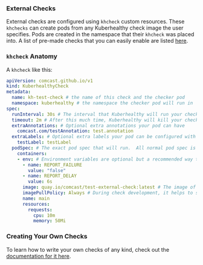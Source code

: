 ### External Checks

External checks are configured using `khcheck` custom resources.  These `khchecks` can create pods from any Kuberhealthy check image the user specifies.  Pods are created in the namespace that their `khcheck` was placed into.  A list of pre-made checks that you can easily enable are listed [here](docs/EXTERNAL_CHECKS_REGISTRY.md).  

### `khcheck` Anatomy

A `khcheck` like this:

```yaml
apiVersion: comcast.github.io/v1
kind: KuberhealthyCheck
metadata:
  name: kh-test-check # the name of this check and the checker pod
  namespace: kuberhealthy # the namespace the checker pod will run in
spec:
  runInterval: 30s # The interval that Kuberhealthy will run your check on 
  timeout: 2m # After this much time, Kuberhealthy will kill your check and consider it "failed"
  extraAnnotations: # Optional extra annotations your pod can have
    comcast.com/testAnnotation: test.annotation
  extraLabels: # Optional extra labels your pod can be configured with
    testLabel: testLabel
  podSpec: # The exact pod spec that will run.  All normal pod spec is valid here.
    containers:
    - env: # Environment variables are optional but a recommended way to configure check behavior
      - name: REPORT_FAILURE
        value: "false"
      - name: REPORT_DELAY
        value: 6s
      image: quay.io/comcast/test-external-check:latest # The image of the check you want to run.
      imagePullPolicy: Always # During check development, it helps to set this to 'Always' to prevent on-node image caching.
      name: main
      resources:
        requests:
          cpu: 10m
          memory: 50Mi
```


### Creating Your Own Checks

To learn how to write your own checks of any kind, check out the [documentation for it here](docs/EXTERNAL_CHECK_CREATION.md).

